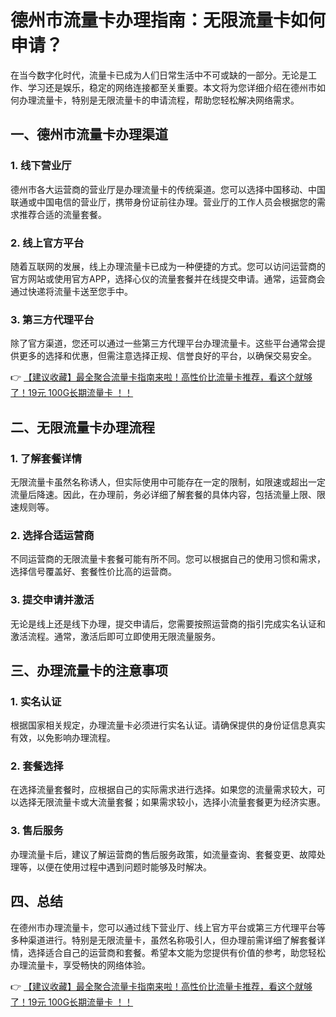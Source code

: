 # 德州市流量卡办理指南：无限流量卡如何申请？

在当今数字化时代，流量卡已成为人们日常生活中不可或缺的一部分。无论是工作、学习还是娱乐，稳定的网络连接都至关重要。本文将为您详细介绍在德州市如何办理流量卡，特别是无限流量卡的申请流程，帮助您轻松解决网络需求。

## 一、德州市流量卡办理渠道

### 1. 线下营业厅
德州市各大运营商的营业厅是办理流量卡的传统渠道。您可以选择中国移动、中国联通或中国电信的营业厅，携带身份证前往办理。营业厅的工作人员会根据您的需求推荐合适的流量套餐。

### 2. 线上官方平台
随着互联网的发展，线上办理流量卡已成为一种便捷的方式。您可以访问运营商的官方网站或使用官方APP，选择心仪的流量套餐并在线提交申请。通常，运营商会通过快递将流量卡送至您手中。

### 3. 第三方代理平台
除了官方渠道，您还可以通过一些第三方代理平台办理流量卡。这些平台通常会提供更多的选择和优惠，但需注意选择正规、信誉良好的平台，以确保交易安全。

👉 [【建议收藏】最全聚合流量卡指南来啦！高性价比流量卡推荐，看这个就够了！19元 100G长期流量卡 ！！](https://bit.ly/Liuliangka)

## 二、无限流量卡办理流程

### 1. 了解套餐详情
无限流量卡虽然名称诱人，但实际使用中可能存在一定的限制，如限速或超出一定流量后降速。因此，在办理前，务必详细了解套餐的具体内容，包括流量上限、限速规则等。

### 2. 选择合适运营商
不同运营商的无限流量卡套餐可能有所不同。您可以根据自己的使用习惯和需求，选择信号覆盖好、套餐性价比高的运营商。

### 3. 提交申请并激活
无论是线上还是线下办理，提交申请后，您需要按照运营商的指引完成实名认证和激活流程。通常，激活后即可立即使用无限流量服务。

## 三、办理流量卡的注意事项

### 1. 实名认证
根据国家相关规定，办理流量卡必须进行实名认证。请确保提供的身份证信息真实有效，以免影响办理流程。

### 2. 套餐选择
在选择流量套餐时，应根据自己的实际需求进行选择。如果您的流量需求较大，可以选择无限流量卡或大流量套餐；如果需求较小，选择小流量套餐更为经济实惠。

### 3. 售后服务
办理流量卡后，建议了解运营商的售后服务政策，如流量查询、套餐变更、故障处理等，以便在使用过程中遇到问题时能够及时解决。

## 四、总结

在德州市办理流量卡，您可以通过线下营业厅、线上官方平台或第三方代理平台等多种渠道进行。特别是无限流量卡，虽然名称吸引人，但办理前需详细了解套餐详情，选择适合自己的运营商和套餐。希望本文能为您提供有价值的参考，助您轻松办理流量卡，享受畅快的网络体验。

👉 [【建议收藏】最全聚合流量卡指南来啦！高性价比流量卡推荐，看这个就够了！19元 100G长期流量卡 ！！](https://bit.ly/Liuliangka)